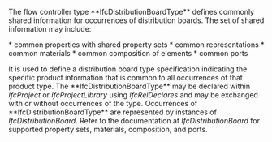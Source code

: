 The flow controller type \*\*IfcDistributionBoardType\*\* defines commonly shared information for occurrences of distribution boards. The set of shared information may include:

\* common properties with shared property sets
\* common representations
\* common materials
\* common composition of elements
\* common ports

It is used to define a distribution board type specification indicating the specific product information that is common to all occurrences of that product type. The \*\*IfcDistributionBoardType\*\* may be declared within _IfcProject_ or _IfcProjectLibrary_ using _IfcRelDeclares_ and may be exchanged with or without occurrences of the type. Occurrences of \*\*IfcDistributionBoardType\*\* are represented by instances of _IfcDistributionBoard_. Refer to the documentation at _IfcDistributionBoard_ for supported property sets, materials, composition, and ports.
